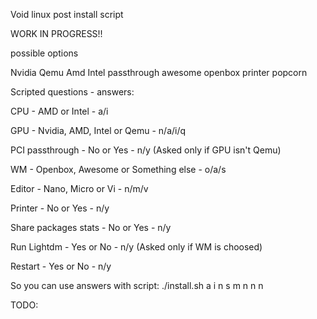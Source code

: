 Void linux post install script

WORK IN PROGRESS!!

possible options

 Nvidia Qemu Amd Intel
 passthrough
 awesome openbox
 printer
 popcorn

Scripted questions - answers:

CPU - AMD or Intel - a/i

GPU - Nvidia, AMD, Intel or Qemu - n/a/i/q

PCI passthrough - No or Yes - n/y
(Asked only if GPU isn't Qemu)

WM - Openbox, Awesome or Something else - o/a/s

Editor - Nano, Micro or Vi - n/m/v

Printer - No or Yes - n/y

Share packages stats - No or Yes - n/y

Run Lightdm - Yes or No - n/y
(Asked only if WM is choosed)

Restart - Yes or No - n/y

So you can use answers with script:
./install.sh a i n s m n n n

TODO:

